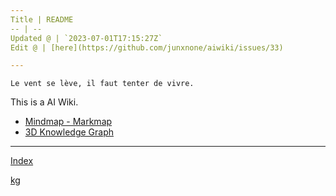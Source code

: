 ```yaml
---
Title | README
-- | --
Updated @ | `2023-07-01T17:15:27Z`
Edit @ | [here](https://github.com/junxnone/aiwiki/issues/33)

---
```

`Le vent se lève, ‌‍‍‌‍​‌‌‍​‍‌‌‌‌​‌‌‍‍‍​‌‍‍‍‍​‌‍‍‍‍​‌‍‍‌‍​‌‌‍​‍‍‌‌‌​‌‌‍‍‍​‌‌‌‍‍​‌‍‍‍‍​‌‍‍‌‍​‌‌‍​‌‌‌‌‍​‌‌‍‌​‍‌‌‌‌​‍‍‍‍‍​‍‍‍​‍‌​‌​‌‌‌​‌‌‌‌​‌‌‍il faut tenter de vivre.`


This is a AI Wiki. 

- [Mindmap - Markmap](https://junxnone.github.io/jstools/mdmarkmap?md=https://junxnone.github.io/aiwiki/_sidebar.md)
- [3D Knowledge Graph](https://junxnone.github.io/jstools/3dkg/?json=https://junxnone.github.io/aiwiki/kg.json)

---

[Index](_sidebar.md ':include')

[kg](https://junxnone.github.io/jstools/3dkg/?json=https://junxnone.github.io/aiwiki/kg.json ':include :type=iframe width=100% height=1000px')

